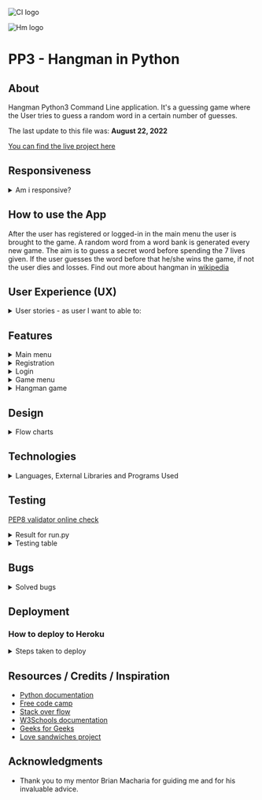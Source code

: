 ![CI logo](https://codeinstitute.s3.amazonaws.com/fullstack/ci_logo_small.png)

![Hm logo](favicon.ico)

# PP3 - Hangman in Python

## About


Hangman Python3 Command Line application. It's a guessing game where the User tries to guess a random  word in a certain number of guesses.

The last update to this file was: **August 22, 2022**

[You can find the live project here](https://hangman-py.herokuapp.com/)

## Responsiveness


<details><summary>Am i responsive?</summary>

![Am i responsive](readme_images/Am_i_responsive.webp)
</details>

## How to use the App

After the user has registered or logged-in in the main menu the user is brought to the game. A random word from a word bank is generated every new game. The aim is to guess a secret word before spending the 7 lives given. If the user guesses the word before that he/she wins the game, if not the user dies and losses. Find out more about hangman in [wikipedia](https://en.wikipedia.org/wiki/Hangman_(game))

## User Experience (UX)

<details><summary>User stories - as user I want to able to:</summary>

- easy navigate the application

- register and login into the application

- be greeted by my chosen username

- exit the app during registration or login process if I chose so

- be challenged with a different word every time I play the game

- see feedback of my progress during the game

- play again without having to login again

</details>

## Features


<details><summary>Main menu</summary>

- The main menu is displayed when the application starts. Simple an easy to to understand: 1. New user registration  , 2. User login , 3. Exit.

![main menu](readme_images/main_menu.webp)

- Validation message if user enters other that 1,2 or 3.

![main menu validation](readme_images/main_menu_validation.webp)
</details>

<details><summary>Registration </summary>

- User is prompted to enter username and password that meets the requirements.

![registration prompt](readme_images/registation_prompt.webp)

- Validation message appears if invalid input is entered.

![registration validation](readme_images/register_validation.webp)
![password validation](readme_images/password_validation.webp)

- Validation for username already taken.

![username already taken](readme_images/username_already_taken.webp)

- User details stored in  local CSV file.

![csv file](readme_images/user_details_csv.webp)


</details>

<details><summary>Login</summary>

- The user is prompted to enter his/her login credentials.

![login](readme_images/successful-login.webp)

- User credentials validation

![login validation](readme_images/invalid_login.webp)

</details>

<details><summary>Game menu</summary>

- The user is prompted if he/she wants to play of to quit.

![game menu](readme_images/game_menu.webp)

- Validation message

![validation message](readme_images/game_menu_validation.webp)

</details>

<details><summary>Hangman game</summary>

- Features: random word, validates right input, lives countdown, display already guessed words, graphics.

![hangman screenshot](readme_images/hangman.webp)

</details>

## Design

<details><summary>Flow charts</summary>

- ![application flow chart](readme_images/app_flowchart.webp)
- ![game flow chart](readme_images/game_flowchart.webp)

</details>

## Technologies


<details><summary>Languages, External Libraries and Programs Used</summary>

- [Python 3](https://www.python.org/)
  - High level language used to build this project version 3.8.11
- [Random](https://docs.python.org/3/library/random.html?highlight=random%20choice#random.choice)
  - Return a random element from the non-empty sequence.
- [String](https://docs.python.org/3/library/string.html?highlight=string#module-string)
  - The uppercase letters 'ABCDEFGHIJKLMNOPQRSTUVWXYZ'.
- [Time](https://docs.python.org/3/library/time.html?highlight=time%20sleep#time.sleep)
  - From time this app uses sleep to pause between screens.
- [Csv](https://docs.python.org/3/library/csv.html?highlight=csv)
  - Comma Separated values file reading and writing.
- [Sys](https://docs.python.org/3/library/sys.html?highlight=sys#module-sys)
  - System-specific parameters and functions.
- [Github](https://github.com/)
  - GitHub is the site used to store the source code for the Website.
- [Git](https://git-scm.com/)
  - Git is the  version control software used to commit and push code to the GitHub repository where the source code is stored.
- [Visual Studio Code](https://code.visualstudio.com/)
  - VS Code for short is the integrated development environment (IDE) software used to build the website.
- [Lucid chart](https://www.lucidchart.com/pages/)
  - Lucid chart was used to create flowcharts of the project.
- [Heroku](https://id.heroku.com)
  - Used to deploy the application and provides an environment where the code can be executed.
- [Image converter](https://www.simpleimageresizer.com/)
  - Used to resize the images used in the project.

</details>

## Testing

[PEP8 validator online check](http://pep8online.com)

<details>

<summary> Result for run.py</summary>

- ![PEP8_run.py](readme_images/Pep8_run.py.webp)    
</details>

<details><summary>Testing table</summary>

- ![testing table](readme_images/test_table1.webp)
- ![testing table](readme_images/test_table2.webp)
</details>

## Bugs


<details><summary>Solved bugs</summary>

- Problem: Register same username multiple times.
  - Fix: Added validation that checks if username already exits.
- Problem: Username validation not triggered.
  - Fix: Syntax error in list comprehension.
- Problem: Infinite loop during registration and login.
  - Fix: Add a quit command to exit the loop.

</details>

## Deployment

### How to deploy to Heroku

<details>

<summary>Steps taken to deploy</summary>

- Create an account if necessary and log in.

- Once in the [Heroku](https://id.heroku.com) dashboard, click on New dropdown menu button (top right side) and Create new App.

- On the Create New App page, enter a name for the application and select your region. Then click Create app.

- You will then be brought to the Application Configuration page for your new app.

- Scroll down the Settings page to Buildpacks:
  - Click Add buildpack, select Python from the pop up window and click on Save changes.
  - Click Add buildpack again, select Node.js click on Save changes. It is important that is done in that order Python first, then Node.js beneath.
  - ![heroku settings](readme_images/Heroku_settings.webp)
- Click on the Deploy tab on the Application Configuration page.
  - Select GitHub as the Deployment Method.
  - Enter your Github username and your Github repository name (in this case https://github.com/JoseMGuerra/hangman) and click on Connect to link up the Heroku app to the GitHub repository code.

- Scroll down the page and there are to options, either Automatically Deploy each time changes are pushed to GitHub, or Manually deploy - for this project Automatic Deploy was selected.

- The application can be run by clicking on the Open App button at the top of the Application Configuration page.

- The live link for this project is (https://hangman-py.herokuapp.com/)

</details>

## Resources / Credits / Inspiration

- [Python documentation](https://docs.python.org/3/)
- [Free code camp](https://www.freecodecamp.org/)
- [Stack over flow](https://stackoverflow.com/questions/16060899/alphabet-range-in-python)
- [W3Schools documentation](https://www.w3schools.com/python/default.asp)
- [Geeks for Geeks](https://www.geeksforgeeks.org/python-programming-language/?ref=shm)
- [Love sandwiches project](https://food-market-stock.herokuapp.com/)

## Acknowledgments

- Thank you to my mentor Brian Macharia for guiding me and for his invaluable advice.
